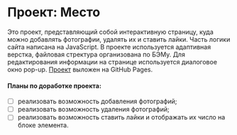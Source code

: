 # Проект: Место

Это проект, представляющий собой интерактивную страницу, куда можно добавлять фотографии, удалять их и ставить лайки. Часть логики сайта написана на JavaScript. В проекте используется адаптивная верстка, файловая стректура организована по БЭМу. Для редактирования информации на странице используется диалоговое окно pop-up. [Проект](https://marinamoskaleva.github.io/russian-travel/) выложен на GitHub Pages.

#### Планы по доработке проекта:
- [ ] реализовать возможность добавления фотографий;
- [ ] реализовать возможность удаления фотографий;
- [ ] реализовать возможность ставить лайки и отображать их число на блоке элемента.
